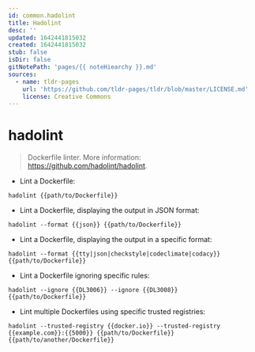 ```yaml
---
id: common.hadolint
title: Hadolint
desc: ''
updated: 1642441815032
created: 1642441815032
stub: false
isDir: false
gitNotePath: 'pages/{{ noteHiearchy }}.md'
sources:
  - name: tldr-pages
    url: 'https://github.com/tldr-pages/tldr/blob/master/LICENSE.md'
    license: Creative Commons
---
```

# hadolint

> Dockerfile linter.
> More information: <https://github.com/hadolint/hadolint>.

- Lint a Dockerfile:

`hadolint {{path/to/Dockerfile}}`

- Lint a Dockerfile, displaying the output in JSON format:

`hadolint --format {{json}} {{path/to/Dockerfile}}`

- Lint a Dockerfile, displaying the output in a specific format:

`hadolint --format {{tty|json|checkstyle|codeclimate|codacy}} {{path/to/Dockerfile}}`

- Lint a Dockerfile ignoring specific rules:

`hadolint --ignore {{DL3006}} --ignore {{DL3008}} {{path/to/Dockerfile}}`

- Lint multiple Dockerfiles using specific trusted registries:

`hadolint --trusted-registry {{docker.io}} --trusted-registry {{example.com}}:{{5000}} {{path/to/Dockerfile}} {{path/to/another/Dockerfile}}`

